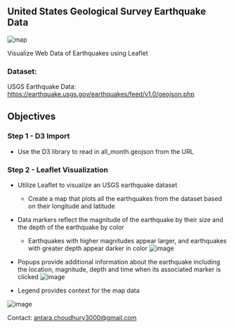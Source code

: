 ## United States Geological Survey Earthquake Data

![map](https://user-images.githubusercontent.com/112270155/209447083-943ea7a0-8be2-41cf-bc26-bbea31914962.png)

Visualize Web Data of Earthquakes using Leaflet

### Dataset:
USGS Earthquake Data: https://earthquake.usgs.gov/earthquakes/feed/v1.0/geojson.php

## Objectives
### Step 1 - D3 Import
- Use the D3 library to read in all_month.geojson from the URL
### Step 2 - Leaflet Visualization
- Utilize Leaflet to visualize an USGS earthquake dataset
  - Create a map that plots all the earthquakes from the dataset based on their longitude and latitude
- Data markers reflect the magnitude of the earthquake by their size and the depth of the earthquake by color
  - Earthquakes with higher magnitudes appear larger, and earthquakes with greater depth appear darker in color
![image](https://github.com/antara2022/USGS-Earthquake-Data/assets/112270155/8b5cbe34-c705-472a-8eb9-596e660271f2)

- Popups provide additional information about the earthquake including the location, magnitude, depth and time when its associated marker is clicked
![image](https://github.com/antara2022/USGS-Earthquake-Data/assets/112270155/a558abcb-5ec0-4220-96b1-36accd0b1a02)

- Legend provides context for the map data

![image](https://github.com/antara2022/USGS-Earthquake-Data/assets/112270155/25c69e68-c719-445c-a3e1-567e715542e4)

Contact: antara.choudhury3000@gmail.com
